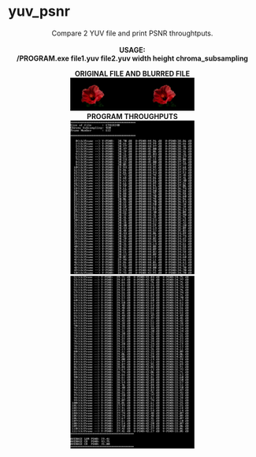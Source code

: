 # yuv_psnr
<p align="center">
Compare 2 YUV file and print PSNR throughtputs.
    <br><br><B>USAGE:<B><br>
    /PROGRAM.exe   file1.yuv   file2.yuv   width      height     chroma_subsampling<br>
    </p>
  
<p align="center">
  <B>ORIGINAL FILE AND BLURRED FILE<B>
  <BR>
  <img width="50%" height="auto" src="/files_review.jpg">
  <BR>
  <B>PROGRAM THROUGHPUTS<B>
  <BR>
  <img width="50%" height="auto" src="/1.jpg">
  <img width="50%" height="auto" src="/2.jpg">
  
</p>
